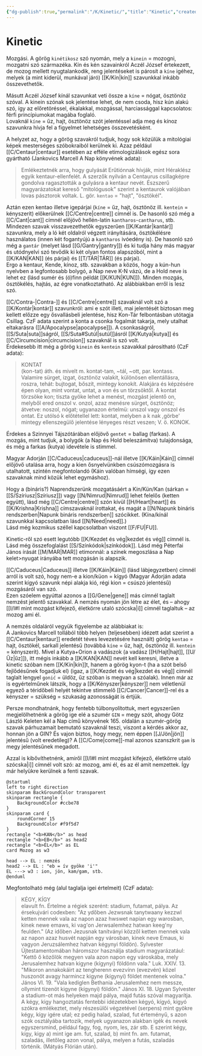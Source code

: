 ```yaml
---
{"dg-publish":true,"permalink":"/K/Kinetic/","title":"Kinetic","created":"2024-11-23T05:18","updated":"2025-09-24T13:50"}
---
```



# Kinetic

Mozgási. A görög `kinétikosz` szó nyomán, mely a `kinein` = mozogni, mozgatni szó származéka. Kín és kén szavainkról Aczél József értekezett, de mozog mellett nyugtalankodik, reng jelentéseket is párosít a `kíne` igéhez, melyek (a mint kiderül, munkával járó) [[K/Kín\|kín]] szavunkkal inkább összevethetők.  

Másutt Aczél József kínál szavunkat veti össze a `kíne` = nógat, ösztönöz szóval. A kinein szónak sok jelentése lehet, de nem csoda, hisz kún alakú szó, így az előretöréssel, ékalakkal, mozgással, harciassággal kapcsolatos: férfi princípiumokat magába foglaló.  
Lovaknál `kíne` = űz, hajt, ösztönöz szót jelentéssel adja meg és kínoz szavunkra hívja fel a figyelmet lehetséges összevetésként.  

A helyzet az, hogy a görög szavakról tudjuk, hogy sok közülük a mitológiai képek mesterséges szóbokraiból kerülnek ki. Azaz például [[C/Centaur\|centaur]] esetében az efféle etimologizálások egész sora gyártható (Jankovics Marcell A Nap könyvének adata):  
> Emlékeztetnék arra, hogy gulyását Erűtiónnak hívják, mint Héraklész egyik kentaur-ellenfelét. A szerzők nyilván a Centaurus csillagképre gondolva ragasztották a gulyásra a kentaur nevét. Észszerű magyarázatokat kereső "mitológusok" szerint a kentaurok valójában lovas pásztorok voltak. L. gör. `kentao` = "hajt", "ösztökél".  

Aztán ezen kentao illetve igepárjai (`kíne` = űz, hajt, ösztönöz ill. `kentein` = kényszerít) előkerülnek [[C/Centre\|centre]] címnél is. De hasonló szó még a [[C/Cant\|cant]] címnél előjövő hellén-latin `kantharos`-`cantharus`, stb. Mindezen szavak visszavezethetők egyszerűen [[K/Kantár\|kantár]] szavunkra, mely a ló két oldalról végzett irányítására, ösztökélésre használatos (innen két fogantyújú a `kantharos` ivóedény is). De hasonló szó még a `gantár` (melyet lásd [[G/Gantry\|gantry]]) és ki tudja hány más magyar és utódnyelvi szó tevődik ki két olyan fontos alapszóból, mint a [[K/KAN\|KAN]] (és párjai) és [[T/TÁR\|TÁR]] (és párjai).  
Ergo a kentaur, Kende, kínoz, stb. szavakban a közös, hogy a kún-hun nyelvben a legfontosabb bolygó, a Nap neve K-N vázú, de a Hold neve is lehet ez (lásd sumér és (ó)finn példát [[K/KUN\|KUN]]). Minden mozgás, ösztökélés, hajtás, az égre vonatkoztatható. Az alábbiakban erről is lesz szó.  

[[C/Contra-\|Contra-]] és [[C/Centre\|centre]] szavaknál volt szó a [[K/Kontár\|kontár]] szavunkról: ami e szót illeti, mai jelentését biztosan meg kellett előzze egy ősvallásbeli jelentése, hisz Kon-Tár felbontásban utótagja Csillag. CzF adata szerint a konta a csonka fogalmát takarja, mely utalhat eltakarásra ([[A/Apocalypse\|apocalypse]]). A csonkaságról, [[S/Suta\|suta]]ságról, [[S/Suta#Sutúl\|sutúl]]ásról [[K/Kutya\|kutya]] és [[C/Circumcision\|circumcision]] szavaknál is szó volt.  
Érdekesebb itt még a görög `kinein` és `kentein` szavakkal párosítható (CzF adata):
> KONTAT  
> (kon-tat) áth. és mivelt m. kontat-tam, ~tál, ~ott, par. kontass. Valamire sürget, izgat, ösztönöz valakit, különösen ellentállásra, roszra, tehát: bujtogat, bőszít, mintegy konokít. Alakjára és képzésére épen olyan, mint vontat, untat, a von és un törzsöktől. A kontat törzsöke kon; tiszta gyöke lehet a menést, mozgást jelentő on, melyből ered onszol v. onzol, azaz menésre sürget, ösztönöz; átvetve: noszol, nógat; ugyanazon értelmü: unszol vagy onszol és ontat. Ez utólsó k előtétellel lett: kontat, melyben a k nak ,görbe' mintegy ellenszegülő jelentése lényeges részt veszen; V. ö. KONOK.

Érdekes a Szinnyei Tájszótárában előjövő `gentet` = ballag (farkas). A mozgás, mint tudjuk, a bolygók (a Nap és Hold beleszámítva) tulajdonsága, és még a farkas (kutya) idevétele is stimmel.  

Magyar Adorján [[C/Caduceus\|caduceus]]-nál illetve [[K/Káin\|Káin]] címnél előjövő utalása arra, hogy a kien ősnyelvünkben csúszómozgásra is utalhatott, szintén megfontolandó (Káin valóban hímségi, így ezen szavaknak mind közük lehet egymáshoz).  

Hogy a (bináris?) Naprendszerünk mozgatásáért a Kin/Kün/Kan (sárkan = [[S/Szíriusz\|Szíriusz]]) vagy [[N/Nimrud\|Nimrud]] lehet felelős (ketten együtt), lásd még [[C/Centre\|centre]] szón kívül [[H/Heart\|heart]] és [[K/Krishna\|Krishna]] címszavaknál írottakat, és magát a [[N/Napunk bináris rendszerben\|Napunk bináris rendszerben]] szócikket. (Kína/kínál szavunkkal kapcsolatban lásd [[N/Need\|need]].)  
Lásd még kozmikus széllel kapcsolatban viszont [[F/FU\|FU]].  


Kinetic-ről szó esett legutóbb [[K/Kezdet és vég\|kezdet és vég]] címnél is.  
Lásd még összefoglalást [[S/Színkódok\|színkódok]]. Lásd még Péterfai János írását [[M/MAR\|MAR]] etimonnál: a színek megoszlása a Nap kelet>nyugat irányába tett mozgásán is alapszik.  

[[C/Caduceus\|Caduceus]] illetve [[K/Káin\|Káin]] (lásd lábjegyzetben) címnél arról is volt szó, hogy nem-e a kion/küon = kígyó (Magyar Adorján adata szerint kígyó szavunk népi alakja kió, régi kion = csúszó jelentésű) mozgásáról van szó.  
Ezen szóelem egyúttal azonos a [[G/Gene\|gene]] más címnél taglalt nemzést jelentő szavakkal. A nemzés nyomán jön létre az élet, és – ahogy [[I/I#I mint mozgást kifejező, életkörre utaló szócska\|i]] címnél taglaltuk – az mozog ami él.  

A nemzés oldaláról vegyük figyelembe az alábbiakat is:  
A Jankovics Marcell tollából több helyen (teljesebben) idézett adat szerint a [[C/Centaur\|kentaur]] eredetét téves levezetésére használt) görög `kentao` = hajt, ösztökél, sarkall jelentésű (továbbá `kíne` = űz, hajt, ösztönöz ill. `kentein` = kényszerít). Mivel a Kutya+Orion a vadászok (a vadász [[H/Hajt\|hajt]], [[U/Űz\|űz]]), itt mégis inkább a [[K/KAN\|KAN]] nevét kell keresni, illetve a kinetic szóban nem [[K/Kín\|kín]]t, hanem a görög kyon-t (ha a szót belső fejlődésűnek fogadjuk el) (igaz, a [[K/Kezdet és vég\|kezdet és vég]] címnél taglalt lengyel `gonić` = üldöz, űz szóban is megvan a szóalak). Innen már az is egyértelműnek látszik, hogy a [[K/Kényszer\|kényszer]] nem véletlenül egyező a téridőbeli helyét tekintve stimmelő [[C/Cancer\|Cancer]]-rel és a kényszer = szükség = szukaság azonosságát is értjük.  

Persze mondhatnánk, hogy fentebb túlbonyolítottuk, mert egyszerűen megjelölhetnénk a görög ige elé a szumér `GIN` = megy szót, ahogy Götz László Keleten kél a Nap című könyvének 165. oldalán a szumér-görög szavak párhuzamait bemutató szavaknál teszi, viszont a kérdés akkor az, honnan jön a GIN? És vajon biztos, hogy megy, nem éppen [[J/Jön\|jön]] jelentésű (volt eredetileg)? A [[C/Come\|come]]-mal azonos szanszkrit `gam` is megy jelentésűnek megadott.  

Azzal is kibővíthetnénk, amiről [[I/I#I mint mozgást kifejező, életkörre utaló szócska\|i]] címnél volt szó: az mozog, ami él, és az él amit nemzettek. Így már helyükre kerülnek a fenti szavak.  
```plantuml-svg
@startuml
left to right direction
skinparam BackGroundColor transparent
skinparam rectangle {
    BackgroundColor #ccbe78
}
skinparam card {
    roundCorner 15
    BackgroundColor #f9f5d7
}
rectangle "<b>KAN</b>" as head
rectangle "<b>EB</b>" as head2
rectangle "<b>ÉL</b>" as EL
card Mozog as w3

head --> EL : nemzés
head2 --> EL : "eb = ív gyöke 'i'"
EL ---> w3 : ion, jön, kam/gam, stb.
@enduml
```

Megfontolható még (alul taglalja igei értelmeit) (CzF adata):  
> KÉGY, KÍGY  
> elavult fn. Értelme a régiek szerént: stadium, futamat, pálya. Az érsekujvári codexben: "Az ydőben Jezwsnak tanytwaany kezzwl ketten mennek vala az napon azaz hwswet napian egy warosban, kinek newe emaws, ki vag'on Jerwsalemhez hatwan keeg'ny feulden." (Az időben Jezusnak tanítványi közzől ketten mennek vala az napon azaz husvét napján egy városban, kinek neve Emaus, ki vagyon Jeruzsálemhez hatvan kégynyi földön). Sylvester Újtestamentomában háromszor használja stadium magyarázatául: "Kettő ő közőlök megyen vala azon napon egy városkába, mely Jerusalemhez hatvan kigyne (kígynyi) földönn vala." Luk. XXIV. 13. "Mikoron annakokáirt az tengherenn evezvínn (evezvén) közel huszonöt avagy harmincz kigyne (kígynyi) földet mentenek volna." János VI. 19. "Vala kediglen Bethania Jerusalemhez nem messze, ollymint tizenöt kigyne (kígynyi) földön." János XI. 18. Ugyan Sylvester a stadium-ot más helyeken majd pálya, majd futás szóval magyarítja.  
> A kégy, kigy hangoztatás fentebbi idézetekben kégyó, kígyó, kigyó szókra emlékeztet, mely részesülői végzetével (serpens) mint gyökre kégy, kígy igére utal; ez pedig halad, szalad, fut érteményű, s azon szók osztályába tartozik, melyek ugyanazon alakban igék és nevek egyszersmind, például fagy, fog, nyom, les, zár stb. E szerint kégy, kígy, kigy a) mint ige am. fut, szalad, b) mint fn. am. futamat, szaladás, illetőleg azon vonal, pálya, melyen a futás, szaladás történik. (Mátyás Flórián után).  